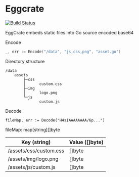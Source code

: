 # Eggcrate

[![Build Status](https://travis-ci.org/devplayg/eggcrate.svg?branch=master)](https://travis-ci.org/devplayg/eggcrate)

EggCrate embeds static files into Go source encoded base64

Encode

```go
_, err := Encode("/data", "js,css,png", "asset.go")
```

Directory structure

```
/data
    assets
        ├─css
        │      custom.css
        ├─img
        │      logo.png
        └─js
               custom.js
```


Decode

```
fileMap, err := Decode("H4sIAAAAAAAA/6p...")
```

fileMap: map[string][]byte

|Key (string)|Value ([]byte)|
|---|---|
|/assets/css/custom.css | []byte |
|/assets/img/logo.png | []byte |
|/assets/js/custom.js | []byte |